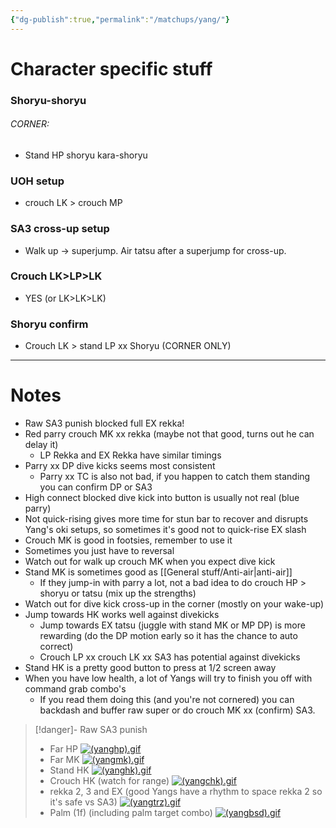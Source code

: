 ```yaml
---
{"dg-publish":true,"permalink":"/matchups/yang/"}
---
```


# Character specific stuff
### Shoryu-shoryu
###### CORNER: 
- Stand HP shoryu kara-shoryu
### UOH setup
- crouch LK > crouch MP
### SA3 cross-up setup
- Walk up -> superjump. Air tatsu after a superjump for cross-up.
### Crouch LK>LP>LK
- YES (or LK>LK>LK)
### Shoryu confirm
- Crouch LK > stand LP xx Shoryu (CORNER ONLY)
***
# Notes
- Raw SA3 punish blocked full EX rekka!
- Red parry crouch MK xx rekka (maybe not that good, turns out he can delay it)
	- LP Rekka and EX Rekka have similar timings
- Parry xx DP dive kicks seems most consistent
	- Parry xx TC is also not bad, if you happen to catch them standing you can confirm DP or SA3
- High connect blocked dive kick into button is usually not real (blue parry)
- Not quick-rising gives more time for stun bar to recover and disrupts Yang's oki setups, so sometimes it's good not to quick-rise EX slash
- Crouch MK is good in footsies, remember to use it
- Sometimes you just have to reversal
- Watch out for walk up crouch MK when you expect dive kick
- Stand MK is sometimes good as [[General stuff/Anti-air\|anti-air]]
	- If they jump-in with parry a lot, not a bad idea to do crouch HP > shoryu or tatsu (mix up the strengths)
- Watch out for dive kick cross-up in the corner (mostly on your wake-up)
- Jump towards HK works well against divekicks
	- Jump towards EX tatsu (juggle with stand MK or MP DP) is more rewarding (do the DP motion early so it has the chance to auto correct)
	- Crouch LP xx crouch LK xx SA3 has potential against divekicks
- Stand HK is a pretty good button to press at 1/2 screen away
- When you have low health, a lot of Yangs will try to finish you off with command grab combo's
	- If you read them doing this (and you're not cornered) you can backdash and buffer raw super or do crouch MK xx (confirm) SA3.

> [!danger]- Raw SA3 punish
> - Far HP
> [![(yanghp).gif](https://wiki.supercombo.gg/images/1/15/%28yanghp%29.gif)](https://wiki.supercombo.gg/w/File:(yanghp).gif)
> - Far MK
> [![(yangmk).gif](https://wiki.supercombo.gg/images/f/f9/%28yangmk%29.gif)](https://wiki.supercombo.gg/w/File:(yangmk).gif)
> - Stand HK
> [![(yanghk).gif](https://wiki.supercombo.gg/images/f/fb/%28yanghk%29.gif)](https://wiki.supercombo.gg/w/File:(yanghk).gif)
> - Crouch HK (watch for range)
> [![(yangchk).gif](https://wiki.supercombo.gg/images/a/a3/%28yangchk%29.gif)](https://wiki.supercombo.gg/w/File:(yangchk).gif)
> - rekka 2, 3 and EX (good Yangs have a rhythm to space rekka 2 so it's safe vs SA3)
> [![(yangtrz).gif](https://wiki.supercombo.gg/images/d/d9/%28yangtrz%29.gif)](https://wiki.supercombo.gg/w/File:(yangtrz).gif)
> - Palm (1f) (including palm target combo)
> [![(yangbsd).gif](https://wiki.supercombo.gg/images/d/da/%28yangbsd%29.gif)](https://wiki.supercombo.gg/w/File:(yangbsd).gif)
> 
 